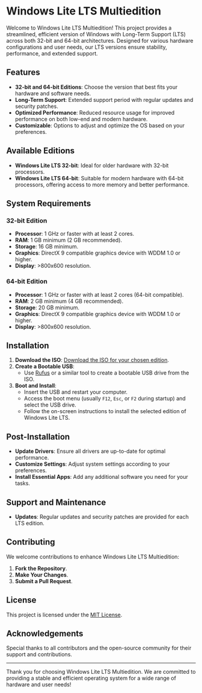 # Windows Lite LTS Multiedition

Welcome to Windows Lite LTS Multiedition! This project provides a streamlined, efficient version of Windows with Long-Term Support (LTS) across both 32-bit and 64-bit architectures. Designed for various hardware configurations and user needs, our LTS versions ensure stability, performance, and extended support.

## Features

- **32-bit and 64-bit Editions**: Choose the version that best fits your hardware and software needs.
- **Long-Term Support**: Extended support period with regular updates and security patches.
- **Optimized Performance**: Reduced resource usage for improved performance on both low-end and modern hardware.
- **Customizable**: Options to adjust and optimize the OS based on your preferences.

## Available Editions

- **Windows Lite LTS 32-bit**: Ideal for older hardware with 32-bit processors.
- **Windows Lite LTS 64-bit**: Suitable for modern hardware with 64-bit processors, offering access to more memory and better performance.

## System Requirements

### 32-bit Edition

- **Processor**: 1 GHz or faster with at least 2 cores.
- **RAM**: 1 GB minimum (2 GB recommended).
- **Storage**: 16 GB minimum.
- **Graphics**: DirectX 9 compatible graphics device with WDDM 1.0 or higher.
- **Display**: >800x600 resolution.

### 64-bit Edition

- **Processor**: 1 GHz or faster with at least 2 cores (64-bit compatible).
- **RAM**: 2 GB minimum (4 GB recommended).
- **Storage**: 20 GB minimum.
- **Graphics**: DirectX 9 compatible graphics device with WDDM 1.0 or higher.
- **Display**: >800x600 resolution.

## Installation

1. **Download the ISO**: [Download the ISO for your chosen edition](#).
2. **Create a Bootable USB**:
   - Use [Rufus](https://rufus.ie/) or a similar tool to create a bootable USB drive from the ISO.
3. **Boot and Install**:
   - Insert the USB and restart your computer.
   - Access the boot menu (usually `F12`, `Esc`, or `F2` during startup) and select the USB drive.
   - Follow the on-screen instructions to install the selected edition of Windows Lite LTS.

## Post-Installation

- **Update Drivers**: Ensure all drivers are up-to-date for optimal performance.
- **Customize Settings**: Adjust system settings according to your preferences.
- **Install Essential Apps**: Add any additional software you need for your tasks.

## Support and Maintenance

- **Updates**: Regular updates and security patches are provided for each LTS edition.

## Contributing

We welcome contributions to enhance Windows Lite LTS Multiedition:

1. **Fork the Repository**.
2. **Make Your Changes**.
3. **Submit a Pull Request**.

## License

This project is licensed under the [MIT License](LICENSE).

## Acknowledgements

Special thanks to all contributors and the open-source community for their support and contributions.

---

Thank you for choosing Windows Lite LTS Multiedition. We are committed to providing a stable and efficient operating system for a wide range of hardware and user needs!
